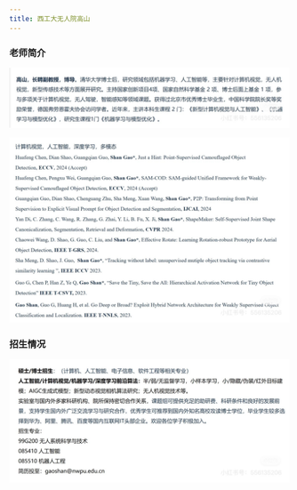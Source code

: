 ```yaml
---
title: 西工大无人院高山
---
```


### 老师简介

![老师简介](./image/高山/高山老师简介.JPG)

![老师论文](./image/高山/高山老师论文.JPG)

### 招生情况

![招生情况](./image/高山/高山老师招生.JPG)